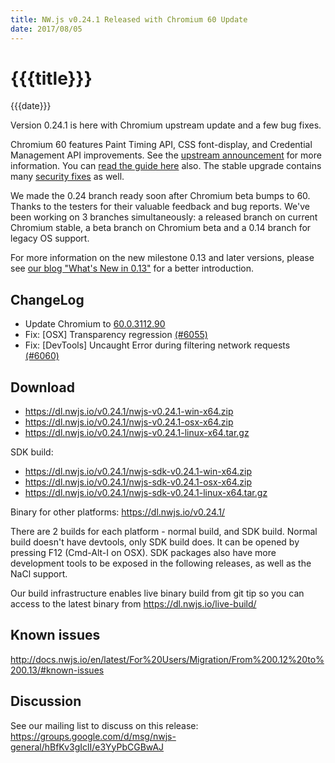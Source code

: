 ```yaml
---
title: NW.js v0.24.1 Released with Chromium 60 Update
date: 2017/08/05
---
```

# {{{title}}}
{{{date}}}

Version 0.24.1 is here with Chromium upstream update and a few bug fixes.

Chromium 60 features Paint Timing API, CSS font-display, and Credential Management API improvements. See the [upstream announcement](http://blog.chromium.org/2017/06/chrome-60-beta-paint-timing-api-css.html) for more information. You can [read the guide here](https://developers.google.com/web/updates/2017/07/nic60) also. The stable upgrade contains many [security fixes](https://chromereleases.googleblog.com/2017/07/stable-channel-update-for-desktop.html) as well.

We made the 0.24 branch ready soon after Chromium beta bumps to 60. Thanks to the testers for their valuable feedback and bug reports. We've been working on 3 branches simultaneously: a released branch on current Chromium stable, a beta branch on Chromium beta and a 0.14 branch for legacy OS support.

For more information on the new milestone 0.13 and later versions, please see [our blog "What's New in 0.13"](/blog/whats-new-in-0.13) for a better introduction.

## ChangeLog

- Update Chromium to [60.0.3112.90](https://chromereleases.googleblog.com/2017/08/stable-channel-update-for-desktop.html)
- Fix: [OSX] Transparency regression [(#6055)](https://github.com/nwjs/nw.js/issues/6055)
- Fix: [DevTools] Uncaught Error during filtering network requests [(#6060)](https://github.com/nwjs/nw.js/issues/6060)

## Download 

* https://dl.nwjs.io/v0.24.1/nwjs-v0.24.1-win-x64.zip 
* https://dl.nwjs.io/v0.24.1/nwjs-v0.24.1-osx-x64.zip 
* https://dl.nwjs.io/v0.24.1/nwjs-v0.24.1-linux-x64.tar.gz 

SDK build: 
* https://dl.nwjs.io/v0.24.1/nwjs-sdk-v0.24.1-win-x64.zip 
* https://dl.nwjs.io/v0.24.1/nwjs-sdk-v0.24.1-osx-x64.zip 
* https://dl.nwjs.io/v0.24.1/nwjs-sdk-v0.24.1-linux-x64.tar.gz 

Binary for other platforms: https://dl.nwjs.io/v0.24.1/ 

There are 2 builds for each platform - normal build, and SDK build. Normal build doesn't have devtools, only SDK build does. lt can be opened by pressing F12 (Cmd-Alt-I on OSX). SDK packages also have more development tools to be exposed in the following releases, as well as the NaCl support.

Our build infrastructure enables live binary build from git tip so you can access to the latest binary from https://dl.nwjs.io/live-build/ 

## Known issues 
 
http://docs.nwjs.io/en/latest/For%20Users/Migration/From%200.12%20to%200.13/#known-issues

## Discussion

See our mailing list to discuss on this release: https://groups.google.com/d/msg/nwjs-general/hBfKv3gIclI/e3YyPbCGBwAJ
